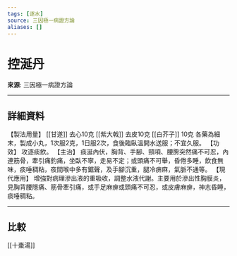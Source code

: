 ```yaml
---
tags: [逐水]
source: 三因極一病證方論
aliases: []
---
```


# 控涎丹

**來源**: 三因極一病證方論  

---

## 詳細資料
【製法用量】 [[甘遂]] 去心10克 [[紫大戟]] 去皮10克 [[白芥子]] 10克
各藥為細末，製成小丸，1次服2克，1日服2次，食後臨臥溫開水送服；不宜久服。
【功效】
攻逐痰飲。
【主治】
痰涎內伏，胸背、手腳、頸項、腰胯突然痛不可忍，內連筋骨，牽引痛釣痛，坐臥不寧，走易不定；或頭痛不可舉，昏倦多睡，飲食無味，痰唾稠粘，夜間喉中多有鋸聲，及手腳沉重，腿冷痹麻，氣脈不通等。
【現代應用】
增強對病理滲出液的重吸收，調整水液代謝。主要用於滲出性胸膜炎，見胸背腰隱痛、筋骨牽引痛，或手足麻痹或頭痛不可忍，或皮膚麻痹，神志昏睡，痰唾稠粘。

---

## 比較
[[十棗湯]]
